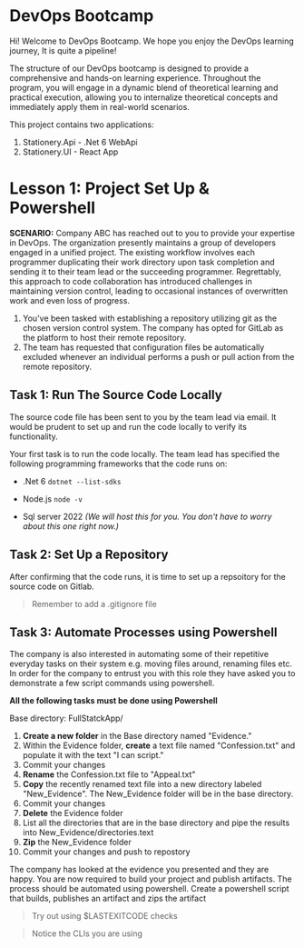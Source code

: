 # DevOps Bootcamp
Hi! Welcome to DevOps Bootcamp. We hope you enjoy the DevOps learning journey, It is quite a pipeline!

The structure of our DevOps bootcamp is designed to provide a comprehensive and hands-on learning experience. Throughout the program, you will engage in a dynamic blend of theoretical learning and practical execution, allowing you to internalize theoretical concepts and immediately apply them in real-world scenarios. 

This project contains two applications:
 1. Stationery.Api - .Net 6 WebApi
 2. Stationery.UI - React App

# Lesson 1: Project Set Up & Powershell

**SCENARIO:** Company ABC has reached out to you to provide your expertise in DevOps. The organization presently maintains a group of developers engaged in a unified project. The existing workflow involves each programmer duplicating their work directory upon task completion and sending it to their team lead or the succeeding programmer. Regrettably, this approach to code collaboration has introduced challenges in maintaining version control, leading to occasional instances of overwritten work and even loss of progress.

 1. You've been tasked with establishing a repository utilizing git as the chosen version control system. The company has opted for GitLab as the platform to host their remote repository.
 2. The team has requested that configuration files be automatically excluded whenever an individual performs a push or pull action from the remote repository.

## Task 1: Run The Source Code Locally

The source code file has been sent to you by the team lead via email. It would be prudent to set up and run the code locally to verify its functionality. 

Your first task is to run the code locally. The team lead has specified the following programming frameworks that the code runs on:
 - .Net 6 
	`dotnet --list-sdks`
	
 - Node.js
	`node -v`
	
 - Sql server 2022 *(We will host this for you. You don't have to worry
   about this one right now.)*

## Task 2: Set Up a Repository
After confirming that the code runs, it is time to set up a repsoitory for the source code on Gitlab.
> Remember to add a .gitignore file
## Task 3: Automate Processes using Powershell
The company is also interested in automating some of their repetitive everyday tasks on their system e.g. moving files around, renaming files etc. In order for the company to entrust you with this role they have asked you to demonstrate a few script commands using powershell.

**All the following tasks must be done using Powershell**

Base directory: FullStatckApp/

 1. **Create a new folder** in the Base directory named "Evidence."
 2. Within the Evidence folder, **create** a text file named "Confession.txt" and populate it with the text "I can script."
 3. Commit your changes
 4. **Rename** the Confession.txt file to "Appeal.txt"
 5. **Copy** the recently renamed text file into a new directory labeled "New_Evidence". The New_Evidence folder will be in the base directory.
 6. Commit your changes
 7. **Delete** the Evidence folder
 8. List all the directories that are in the base directory and pipe the results into New_Evidence/directories.text
 9. **Zip** the New_Evidence folder
 10. Commit your changes and push to repostory 

The company has looked at the evidence you presented and they are happy. You are now required to build your project and publish artifacts. The process should be automated using powershell. Create a powershell script that builds, publishes an artifact and zips the artifact

>Try out using $LASTEXITCODE checks

>Notice the CLIs you are using
